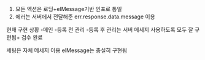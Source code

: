1. 모든 엑션은 로딩+elMessage기반 인포로 통일
2. 에러는 서버에서 전달해준 err.response.data.message 이용

현재 구현 상황
-메인
-등록 전 관리
-등록 후 관리는 서버 메세지 사용하도록 모두 잘 구현됨+ 검수 완료

세팅은 자체 메세지 이용
elMessage는 충실히 구현됨